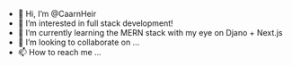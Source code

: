 - 👋 Hi, I’m @CaarnHeir
- 👀 I’m interested in full stack development!
- 🌱 I’m currently learning the MERN stack with my eye on Djano + Next.js
- 💞️ I’m looking to collaborate on ...
- 📫 How to reach me ...

<!---
CaarnHeir/CaarnHeir is a ✨ special ✨ repository because its `README.md` (this file) appears on your GitHub profile.
You can click the Preview link to take a look at your changes.
--->
